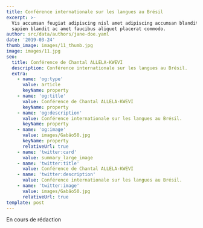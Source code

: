 ```yaml
---
title: Conférence internationale sur les langues au Brésil
excerpt: >-
  Vis accumsan feugiat adipiscing nisl amet adipiscing accumsan blandit accumsan
  sapien blandit ac amet faucibus aliquet placerat commodo.
author: src/data/authors/jane-doe.yaml
date: '2019-03-24'
thumb_image: images/11_thumb.jpg
image: images/11.jpg
seo:
  title: Conférence de Chantal ALLELA-KWEVI
  description: Conférence internationale sur les langues au Brésil.
  extra:
    - name: 'og:type'
      value: article
      keyName: property
    - name: 'og:title'
      value: Conférence de Chantal ALLELA-KWEVI
      keyName: property
    - name: 'og:description'
      value: Conférence internationale sur les langues au Brésil.
      keyName: property
    - name: 'og:image'
      value: images/Gabão50.jpg
      keyName: property
      relativeUrl: true
    - name: 'twitter:card'
      value: summary_large_image
    - name: 'twitter:title'
      value: Conférence de Chantal ALLELA-KWEVI
    - name: 'twitter:description'
      value: Conférence internationale sur les langues au Brésil.
    - name: 'twitter:image'
      value: images/Gabão50.jpg
      relativeUrl: true
template: post
---
```

En cours de rédaction
